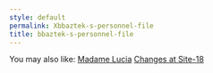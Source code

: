 ```yaml
---
style: default
permalink: Xbbaztek-s-personnel-file
title: bbaztek-s-personnel-file
---
```

You may also like:
[Madame Lucia](http://scp-wiki.net/madame-lucia)
[Changes at Site-18](http://scp-wiki.net/changes-at-site-18)